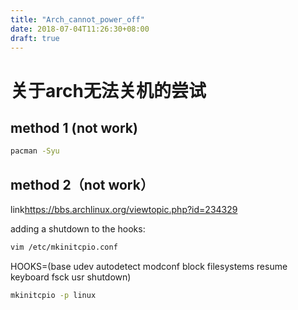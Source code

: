 ```yaml
---
title: "Arch_cannot_power_off"
date: 2018-07-04T11:26:30+08:00
draft: true
---
```


# 关于arch无法关机的尝试

## method 1 (not work)

```sh
pacman -Syu
```

## method 2（not work）

link<https://bbs.archlinux.org/viewtopic.php?id=234329>

adding a shutdown to the hooks:

```sh
vim /etc/mkinitcpio.conf
```

HOOKS=(base udev autodetect modconf block filesystems resume keyboard fsck usr shutdown)

```sh
mkinitcpio -p linux
```
